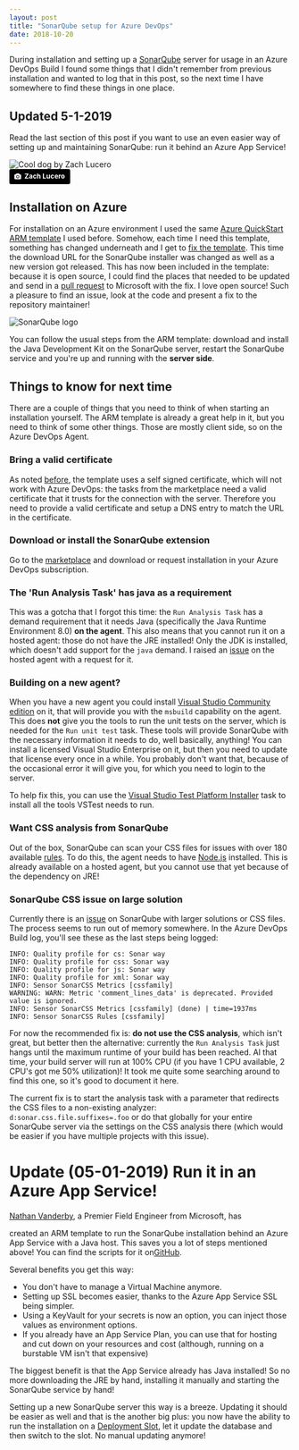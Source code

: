 ```yaml
---
layout: post
title: "SonarQube setup for Azure DevOps"
date: 2018-10-20
---
```


During installation and setting up a [SonarQube](https://www.sonarqube.org/) server for usage in an Azure DevOps Build I found some things that I didn't remember from previous installation and wanted to log that in this post, so the next time I have somewhere to find these things in one place.

## Updated 5-1-2019
Read the last section of this post if you want to use an even easier way of setting up and maintaining SonarQube: run it behind an Azure App Service! 

![Cool dog by Zach Lucero](/images/2018_10_20_Zach_Lucero_Dog.png)  
<a style="background-color:black;color:white;text-decoration:none;padding:4px 6px;font-family:-apple-system, BlinkMacSystemFont, &quot;San Francisco&quot;, &quot;Helvetica Neue&quot;, Helvetica, Ubuntu, Roboto, Noto, &quot;Segoe UI&quot;, Arial, sans-serif;font-size:12px;font-weight:bold;line-height:1.2;display:inline-block;border-radius:3px" href="https://unsplash.com/@zlucerophoto?utm_medium=referral&amp;utm_campaign=photographer-credit&amp;utm_content=creditBadge" target="_blank" rel="noopener noreferrer" title="Download free do whatever you want high-resolution photos from Zach Lucero"><span style="display:inline-block;padding:2px 3px"><svg xmlns="http://www.w3.org/2000/svg" style="height:12px;width:auto;position:relative;vertical-align:middle;top:-1px;fill:white" viewBox="0 0 32 32"><title>unsplash-logo</title><path d="M20.8 18.1c0 2.7-2.2 4.8-4.8 4.8s-4.8-2.1-4.8-4.8c0-2.7 2.2-4.8 4.8-4.8 2.7.1 4.8 2.2 4.8 4.8zm11.2-7.4v14.9c0 2.3-1.9 4.3-4.3 4.3h-23.4c-2.4 0-4.3-1.9-4.3-4.3v-15c0-2.3 1.9-4.3 4.3-4.3h3.7l.8-2.3c.4-1.1 1.7-2 2.9-2h8.6c1.2 0 2.5.9 2.9 2l.8 2.4h3.7c2.4 0 4.3 1.9 4.3 4.3zm-8.6 7.5c0-4.1-3.3-7.5-7.5-7.5-4.1 0-7.5 3.4-7.5 7.5s3.3 7.5 7.5 7.5c4.2-.1 7.5-3.4 7.5-7.5z"></path></svg></span><span style="display:inline-block;padding:2px 3px">Zach Lucero</span></a>

## Installation on Azure
For installation on an Azure environment I used the same [Azure QuickStart ARM template](https://github.com/Azure/azure-quickstart-templates/tree/master/sonarqube-azuresql) I used before. Somehow, each time I need this template, something has changed underneath and I get to [fix the template](https://rajbos.github.io/blog/2018/08/12/self-signed-certificate-on-sonarqube-server). This time the download URL for the SonarQube installer was changed as well as a new version got released. This has now been included in the template: because it is open source, I could find the places that needed to be updated and send in a [pull request](https://github.com/Azure/azure-quickstart-templates/pull/5313) to Microsoft with the fix. I love open source! Such a pleasure to find an issue, look at the code and present a fix to the repository maintainer!

![SonarQube logo](/images/2018_08_12_SonarQube.png)

You can follow the usual steps from the ARM template: download and install the Java Development Kit on the SonarQube server, restart the SonarQube service and you're up and running with the **server side**.

## Things to know for next time
There are a couple of things that you need to think of when starting an installation yourself. The ARM template is already a great help in it, but you need to think of some other things. Those are mostly client side, so on the Azure DevOps Agent.

### Bring a valid certificate 
As noted [before](https://rajbos.github.io/blog/2018/08/12/self-signed-certificate-on-sonarqube-server), the template uses a self signed certificate, which will not work with Azure DevOps: the tasks from the marketplace need a valid certificate that it trusts for the connection with the server. Therefore you need to provide a valid certificate and setup a DNS entry to match the URL in the certificate.

### Download or install the SonarQube extension
Go to the [marketplace](https://marketplace.visualstudio.com/items?itemName=SonarSource.sonarqube) and download or request installation in your Azure DevOps subscription.

### The 'Run Analysis Task' has java as a requirement
This was a gotcha that I forgot this time: the `Run Analysis Task` has a demand requirement that it needs Java (specifically the Java Runtime Environment 8.0) **on the agent**. This also means that you cannot run it on a hosted agent: those do not have the JRE installed! Only the JDK is installed, which doesn't add support for the `java` demand. I raised an [issue](https://github.com/actions/virtual-environments/pull/315) on the hosted agent with a request for it.

### Building on a new agent?
When you have a new agent you could install [Visual Studio Community edition](https://visualstudio.microsoft.com/downloads/) on it, that will provide you with the `msbuild` capability on the agent. This does **not** give you the tools to run the unit tests on the server, which is needed for the `Run unit test` task. These tools will provide SonarQube with the necessary information it needs to do, well basically, anything! You can install a licensed Visual Studio Enterprise on it, but then you need to update that license every once in a while. You probably don't want that, because of the occasional error it will give you, for which you need to login to the server.

To help fix this, you can use the [Visual Studio Test Platform Installer](https://www.nuget.org/packages/Microsoft.TestPlatform) task to install all the tools VSTest needs to run.

### Want CSS analysis from SonarQube
Out of the box, SonarQube can scan your CSS files for issues with over 180 available [rules](https://github.com/racodond/sonar-css-plugin#available-rules). To do this, the agent needs to have [Node.js](https://nodejs.org/en/download/) installed. This is already available on a hosted agent, but you cannot use that yet because of the dependency on JRE! 

### SonarQube CSS issue on large solution
Currently there is an [issue](https://community.sonarsource.com/t/sonarqube-post-processing-fails-with-unknown-reason/1798/6) on SonarQube with larger solutions or CSS files. The process seems to run out of memory somewhere. In the Azure DevOps Build log, you'll see these as the last steps being logged:  
```
INFO: Quality profile for cs: Sonar way
INFO: Quality profile for css: Sonar way
INFO: Quality profile for js: Sonar way
INFO: Quality profile for xml: Sonar way
INFO: Sensor SonarCSS Metrics [cssfamily]
WARNING: WARN: Metric 'comment_lines_data' is deprecated. Provided value is ignored.
INFO: Sensor SonarCSS Metrics [cssfamily] (done) | time=1937ms
INFO: Sensor SonarCSS Rules [cssfamily]
```

For now the recommended fix is: **do not use the CSS analysis**, which isn't great, but better then the alternative: currently the `Run Analysis Task` just hangs until the maximum runtime of your build has been reached. Al that time, your build server will run at 100% CPU (if you have 1 CPU available, 2 CPU's got me 50% utilization)!
It took me quite some searching around to find this one, so it's good to document it here. 

The current fix is to start the analysis task with a parameter that redirects the CSS files to a non-existing analyzer:  
`d:sonar.css.file.suffixes=.foo` or do that globally for your entire SonarQube server via the settings on the CSS analysis there (which would be easier if you have multiple projects with this issue). 

# Update (05-01-2019) Run it in an Azure App Service!
<!-- markdown-link-check-disable -->
[Nathan Vanderby](https://www.linkedin.com/in/nathan-vanderby-92a19814/), a Premier Field Engineer from Microsoft, has 
<!-- markdown-link-check-enable -->
created an ARM template to run the SonarQube installation behind an Azure App Service with a Java host. This saves you a lot of steps mentioned above! You can find the scripts for it on[GitHub](https://github.com/vanderby/SonarQube-AzureAppService). 

Several benefits you get this way:
* You don't have to manage a Virtual Machine anymore.
* Setting up SSL becomes easier, thanks to the Azure App Service SSL being simpler.
* Using a KeyVault for your secrets is now an option, you can inject those values as environment options.
* If you already have an App Service Plan, you can use that for hosting and cut down on your resources and cost (although, running on a burstable VM isn't that expensive)

The biggest benefit is that the App Service already has Java installed! So no more downloading the JRE by hand, installing it manually and starting the SonarQube service by hand! 

Setting up a new SonarQube server this way is a breeze. Updating it should be easier as well and that is the another big plus: you now have the ability to run the installation on a [Deployment Slot](https://docs.microsoft.com/en-us/azure/app-service/deploy-staging-slots?WT.mc_id=AZ-MVP-5003719), let it update the database and then switch to the slot. No manual updating anymore! 
